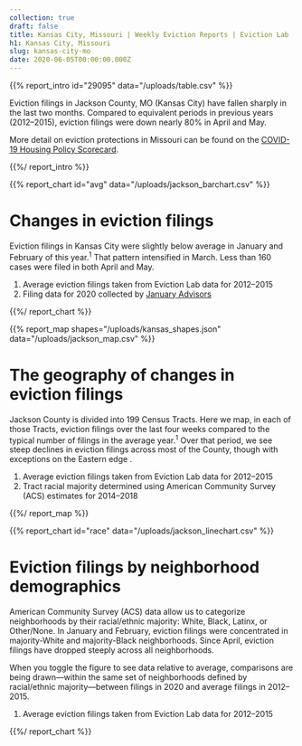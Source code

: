 ```yaml
---
collection: true
draft: false
title: Kansas City, Missouri | Weekly Eviction Reports | Eviction Lab
h1: Kansas City, Missouri
slug: kansas-city-mo
date: 2020-06-05T00:00:00.000Z
---
```


{{% report_intro id="29095" data="/uploads/table.csv" %}}







Eviction filings in Jackson County, MO (Kansas City) have fallen sharply in the last two months. Compared to equivalent periods in previous years (2012–2015), eviction filings were down nearly 80% in April and May. 

More detail on eviction protections in Missouri can be found on the [COVID-19 Housing Policy Scorecard](https://evictionlab.org/covid-policy-scorecard/mo/).







{{%/ report_intro %}}



{{% report_chart id="avg" data="/uploads/jackson_barchart.csv" %}}

# Changes in eviction filings

Eviction filings in Kansas City were slightly below average in January and February of this year.<sup>1</sup> That pattern intensified in March. Less than 160 cases were filed in both April and May.

1. Average eviction filings taken from Eviction Lab data for 2012–2015
2. Filing data for 2020 collected by [January Advisors](https://www.januaryadvisors.com/)

{{%/ report_chart %}}



{{% report_map shapes="/uploads/kansas_shapes.json" data="/uploads/jackson_map.csv" %}}





# The geography of changes in eviction filings

Jackson County is divided into 199 Census Tracts. Here we map, in each of those Tracts, eviction filings over the last four weeks compared to the typical number of filings in the average year.<sup>1</sup> Over that period, we see steep declines in eviction filings across most of the County, though with exceptions on the Eastern edge .

1. Average eviction filings taken from Eviction Lab data for 2012–2015
2. Tract racial majority determined using American Community Survey (ACS) estimates for 2014–2018





{{%/ report_map %}}



{{% report_chart id="race" data="/uploads/jackson_linechart.csv" %}}

# Eviction filings by neighborhood demographics

American Community Survey (ACS) data allow us to categorize neighborhoods by their racial/ethnic majority: White, Black, Latinx, or Other/None. In January and February, eviction filings were concentrated in majority-White and majority-Black neighborhoods. Since April, eviction filings have dropped steeply across all neighborhoods.

When you toggle the figure to see data relative to average, comparisons are being drawn—within the same set of neighborhoods defined by racial/ethnic majority—between filings in 2020 and average filings in 2012–2015.

1. Average eviction filings taken from Eviction Lab data for 2012–2015


{{%/ report_chart %}}